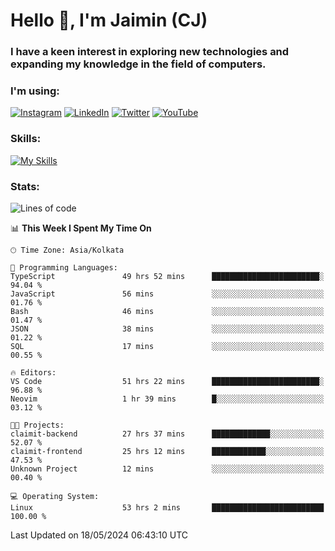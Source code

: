 <h1>Hello 👋, I'm Jaimin (CJ)</h1>
<h3>I have a keen interest in exploring new technologies and expanding my knowledge in the field of computers.</h3>

<h3 align="left"> I'm using: </h3>

[![Instagram](https://img.shields.io/badge/Instagram-%23E4405F.svg?style=for-the-badge&logo=Instagram&logoColor=white)](https://instagram.com/jaimin_chovatia) [![LinkedIn](https://img.shields.io/badge/linkedin-%230077B5.svg?style=for-the-badge&logo=linkedin&logoColor=white)](https://www.linkedin.com/in/jaimin-chovatia-691b8b29a) [![Twitter](https://img.shields.io/badge/Twitter-%231DA1F2.svg?style=for-the-badge&logo=Twitter&logoColor=white)](https://twitter.com/jaimin_chovatia) [![YouTube](https://img.shields.io/badge/YouTube-%23FF0000.svg?style=for-the-badge&logo=YouTube&logoColor=white)](https://youtube.com/@cjcreations5172) 

**<h3 align="left">Skills:</h3>**

[![My Skills](https://skillicons.dev/icons?i=ts,js,java,py,react,nextjs,nodejs,postgres,mongodb,git)](https://skillicons.dev)

<!---
 **<h3 align="left">🏆 Achievements:</h3>**
 [![An image of @jaimin25's Holopin badges, which is a link to view their full Holopin profile](https://holopin.me/jaimin25)](https://holopin.io/@jaimin25)
-->

**<h3 align="left">Stats:</h3>**

<!--START_SECTION:waka-->
![Lines of code](https://img.shields.io/badge/From%20Hello%20World%20I%27ve%20Written-917.8%20thousand%20lines%20of%20code-blue)

📊 **This Week I Spent My Time On** 

```text
🕑︎ Time Zone: Asia/Kolkata

💬 Programming Languages: 
TypeScript               49 hrs 52 mins      ████████████████████████░   94.04 % 
JavaScript               56 mins             ░░░░░░░░░░░░░░░░░░░░░░░░░   01.76 % 
Bash                     46 mins             ░░░░░░░░░░░░░░░░░░░░░░░░░   01.47 % 
JSON                     38 mins             ░░░░░░░░░░░░░░░░░░░░░░░░░   01.22 % 
SQL                      17 mins             ░░░░░░░░░░░░░░░░░░░░░░░░░   00.55 % 

🔥 Editors: 
VS Code                  51 hrs 22 mins      ████████████████████████░   96.88 % 
Neovim                   1 hr 39 mins        █░░░░░░░░░░░░░░░░░░░░░░░░   03.12 % 

🐱‍💻 Projects: 
claimit-backend          27 hrs 37 mins      █████████████░░░░░░░░░░░░   52.07 % 
claimit-frontend         25 hrs 12 mins      ████████████░░░░░░░░░░░░░   47.53 % 
Unknown Project          12 mins             ░░░░░░░░░░░░░░░░░░░░░░░░░   00.40 % 

💻 Operating System: 
Linux                    53 hrs 2 mins       █████████████████████████   100.00 % 
```


 Last Updated on 18/05/2024 06:43:10 UTC
<!--END_SECTION:waka-->
